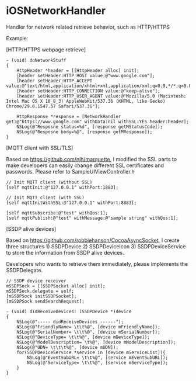 iOSNetworkHandler
=================

Handler for network related retrieve behavior, such as HTTP/HTTPS

Example:

[HTTP/HTTPS webpage retrieve]

	- (void) doNetworkStuff
	{
    	HttpHeader *header = [[HttpHeader alloc] init];
    	[header setHeader:HTTP_HOST value:@"www.google.com"];
    	[header setHeader:HTTP_ACCEPT value:@"text/html,application/xhtml+xml,application/xml;q=0.9,*/*;q=0.8"];
    	[header setHeader:HTTP_CONNECTION value:@"keep-alive"];
    	[header setHeader:HTTP_USER_AGENT value:@"Mozilla/5.0 (Macintosh; Intel Mac OS X 10_8_3) AppleWebKit/537.36 (KHTML, like Gecko) Chrome/29.0.1547.57 Safari/537.36"];
    
    	HttpResponse *response = [NetworkHandler get:@"https://www.google.com" withData:nil withSSL:YES header:header];
    	NSLog(@"Resposne status=%d", [response getMStatusCode]);
    	NSLog(@"Resposne body=%@", [response getMResponse]);
	}

[MQTT client with SSL/TLS]

Based on https://github.com/njh/marquette, I modified the SSL parts to make developers can easily change different SSL certificates and passwords.
Please refer to SampleUIViewController.h

	// Init MQTT client (without SSL)
    [self mqttInit:@"127.0.0.1" withPort:1883];
    
    // Init MQTT client (with SSL)
    [self mqttInitWithSSL:@"127.0.0.1" withPort:8883];
    
    [self mqttSubscribe:@"test" withQos:1];
    [self mqttPublish:@"test" withMessage:@"sample string" withQos:1];
    
[SSDP alive devices]

Based on https://github.com/robbiehanson/CocoaAsyncSocket, I create three structures 1) SSDPDevice 2) SSDPDeviceIcon 3) SSDPDeviceService to store the information from SSDP alive devices. 

Developers who wants to retrieve them immediately, please implements the SSDPDelegate.

    // SSDP device receiver
    mSSDPSock = [[SSDPSocket alloc] init];
    mSSDPSock.delegate = self;
    [mSSDPSock initSSDPSocket];
    [mSSDPSock sendSearchRequest];

    - (void) didReceiveDevices: (SSDPDevice *)device
    {
        NSLog(@"----- didReceiveDevices ------");
        NSLog(@"FriendlyName= \t\t%@", [device mFriendlyName]);
        NSLog(@"SerialNumber= \t\t%@", [device mSerialNumber]);
        NSLog(@"DeviceType= \t\t%@", [device mDeviceType]);
        NSLog(@"ModelDescription= \t%@", [device mModelDescription]);
        NSLog(@"UDN= \t\t\t%@", [device mUDN]);
        for(SSDPDeviceService *service in [device mServiceList]){
            NSLog(@"EventSubURL= \t\t%@", [service mEventSubURL]);
            NSLog(@"ServiceType= \t\t%@", [service mServiceType]);
        }
    }
